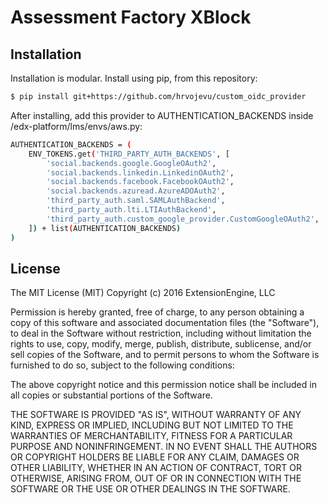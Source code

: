 Assessment Factory XBlock
=======================

Installation
------------

Installation is modular. Install using pip, from this repository:

```bash
$ pip install git+https://github.com/hrvojevu/custom_oidc_provider
```
After installing, add this provider to AUTHENTICATION_BACKENDS inside /edx-platform/lms/envs/aws.py:

```bash
AUTHENTICATION_BACKENDS = (
    ENV_TOKENS.get('THIRD_PARTY_AUTH_BACKENDS', [
        'social.backends.google.GoogleOAuth2',
        'social.backends.linkedin.LinkedinOAuth2',
        'social.backends.facebook.FacebookOAuth2',
        'social.backends.azuread.AzureADOAuth2',
        'third_party_auth.saml.SAMLAuthBackend',
        'third_party_auth.lti.LTIAuthBackend',
        'third_party_auth.custom_google_provider.CustomGoogleOAuth2',
    ]) + list(AUTHENTICATION_BACKENDS)
)
```

License
-------

The MIT License (MIT)
Copyright (c) 2016 ExtensionEngine, LLC

Permission is hereby granted, free of charge, to any person obtaining a copy of this software and associated documentation files (the "Software"), to deal in the Software without restriction, including without limitation the rights to use, copy, modify, merge, publish, distribute, sublicense, and/or sell copies of the Software, and to permit persons to whom the Software is furnished to do so, subject to the following conditions:

The above copyright notice and this permission notice shall be included in all copies or substantial portions of the Software.

THE SOFTWARE IS PROVIDED "AS IS", WITHOUT WARRANTY OF ANY KIND, EXPRESS OR IMPLIED, INCLUDING BUT NOT LIMITED TO THE WARRANTIES OF MERCHANTABILITY, FITNESS FOR A PARTICULAR PURPOSE AND NONINFRINGEMENT. IN NO EVENT SHALL THE AUTHORS OR COPYRIGHT HOLDERS BE LIABLE FOR ANY CLAIM, DAMAGES OR OTHER LIABILITY, WHETHER IN AN ACTION OF CONTRACT, TORT OR OTHERWISE, ARISING FROM, OUT OF OR IN CONNECTION WITH THE SOFTWARE OR THE USE OR OTHER DEALINGS IN THE SOFTWARE.